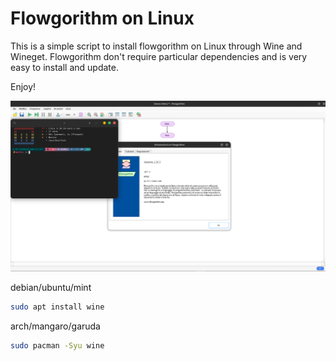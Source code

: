 # Flowgorithm on Linux

This is a simple script to install flowgorithm on Linux through Wine and Wineget.
Flowgorithm don't require particular dependencies and is very easy to install and update.

Enjoy!

![image](wallpaper.png)

debian/ubuntu/mint

```sh
sudo apt install wine
```

arch/mangaro/garuda

```sh
sudo pacman -Syu wine
```
